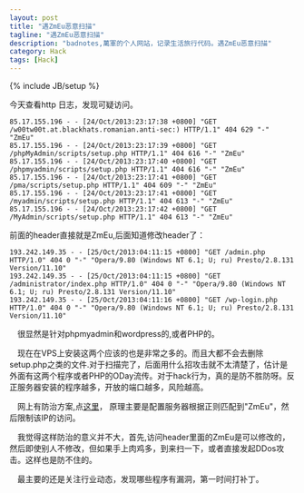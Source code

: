 ```yaml
---
layout: post
title: "遇ZmEu恶意扫描"
tagline: "遇ZmEu恶意扫描"
description: "badnotes,萬軍的个人网站，记录生活旅行代码。遇ZmEu恶意扫描"
category: Hack
tags: [Hack]
---
```

{% include JB/setup %}

今天查看http 日志，发现可疑访问。

	85.17.155.196 - - [24/Oct/2013:23:17:38 +0800] "GET /w00tw00t.at.blackhats.romanian.anti-sec:) HTTP/1.1" 404 629 "-" "ZmEu"
	85.17.155.196 - - [24/Oct/2013:23:17:39 +0800] "GET /phpMyAdmin/scripts/setup.php HTTP/1.1" 404 616 "-" "ZmEu"
	85.17.155.196 - - [24/Oct/2013:23:17:40 +0800] "GET /phpmyadmin/scripts/setup.php HTTP/1.1" 404 616 "-" "ZmEu"
	85.17.155.196 - - [24/Oct/2013:23:17:41 +0800] "GET /pma/scripts/setup.php HTTP/1.1" 404 609 "-" "ZmEu"
	85.17.155.196 - - [24/Oct/2013:23:17:41 +0800] "GET /myadmin/scripts/setup.php HTTP/1.1" 404 613 "-" "ZmEu"
	85.17.155.196 - - [24/Oct/2013:23:17:42 +0800] "GET /MyAdmin/scripts/setup.php HTTP/1.1" 404 613 "-" "ZmEu"

前面的header直接就是ZmEu,后面知道修改header了：

	193.242.149.35 - - [25/Oct/2013:04:11:15 +0800] "GET /admin.php HTTP/1.0" 404 0 "-" "Opera/9.80 (Windows NT 6.1; U; ru) Presto/2.8.131 Version/11.10"
	193.242.149.35 - - [25/Oct/2013:04:11:15 +0800] "GET /administrator/index.php HTTP/1.0" 404 0 "-" "Opera/9.80 (Windows NT 6.1; U; ru) Presto/2.8.131 Version/11.10"
	193.242.149.35 - - [25/Oct/2013:04:11:16 +0800] "GET /wp-login.php HTTP/1.0" 404 0 "-" "Opera/9.80 (Windows NT 6.1; U; ru) Presto/2.8.131 Version/11.10"


&emsp;很显然是针对phpmyadmin和wordpress的,或者PHP的。

&emsp;现在在VPS上安装这两个应该的也是非常之多的。而且大都不会去删除setup.php之类的文件.对于扫描完了，后面用什么招攻击就不太清楚了，估计是外面有这两个程序或者PHP的ODay流传。对于hack行为，真的是防不胜防呀。反正服务器安装的程序越多，开放的端口越多，风险越高。

&emsp;网上有防治方案,点[这里](https://jamyy.dyndns.org/blog/2010/11/2824.html)， 原理主要是配置服务器根据正则匹配到"ZmEu"，然后限制该IP的访问。

&emsp;我觉得这样防治的意义并不大，首先,访问header里面的ZmEu是可以修改的，然后即使别人不修改，但如果手上肉鸡多，到来扫一下，或者直接发起DDos攻击。这样也是防不住的。

&emsp;最主要的还是关注行业动态，发现哪些程序有漏洞，第一时间打补丁。
